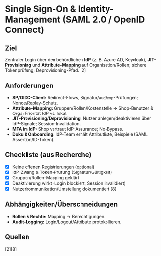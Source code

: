 # Single Sign-On & Identity-Management (SAML 2.0 / OpenID Connect)

## Ziel
Zentraler Login über den behördlichen **IdP** (z. B. Azure AD, Keycloak), **JIT-Provisioning** und **Attribute-Mapping** auf Organisation/Rollen; sichere Tokenprüfung; Deprovisioning-Pfad. [2]

## Anforderungen
- **SP/OIDC-Client:** Redirect-Flows, Signatur/`aud`/`exp`-Prüfungen; Nonce/Replay-Schutz.  
- **Attribute-Mapping:** Gruppen/Rollen/Kostenstelle → Shop-Benutzer & Orga; Priorität IdP vs. lokal.  
- **JIT-Provisioning/Deprovisioning:** Nutzer anlegen/deaktivieren über IdP-Signale; Session-Invalidation.  
- **MFA im IdP:** Shop vertraut IdP-Assurance; No-Bypass.  
- **Doku & Onboarding:** IdP-Team erhält Attributliste, Beispiele (SAML Assertion/ID-Token).

## Checkliste (aus Recherche)
- [x] Keine offenen Registrierungen (optional)  
- [x] IdP-Zwang & Token-Prüfung (Signatur/Gültigkeit)  
- [x] Gruppen/Rollen-Mapping geklärt  
- [x] Deaktivierung wirkt (Login blockiert, Session invalidiert)  
- [x] Nutzerkommunikation/Umstellung dokumentiert [8]

## Abhängigkeiten/Überschneidungen
- **Rollen & Rechte:** Mapping → Berechtigungen.  
- **Audit-Logging:** Login/Logout/Attribute protokollieren.

## Quellen
[2][8]
